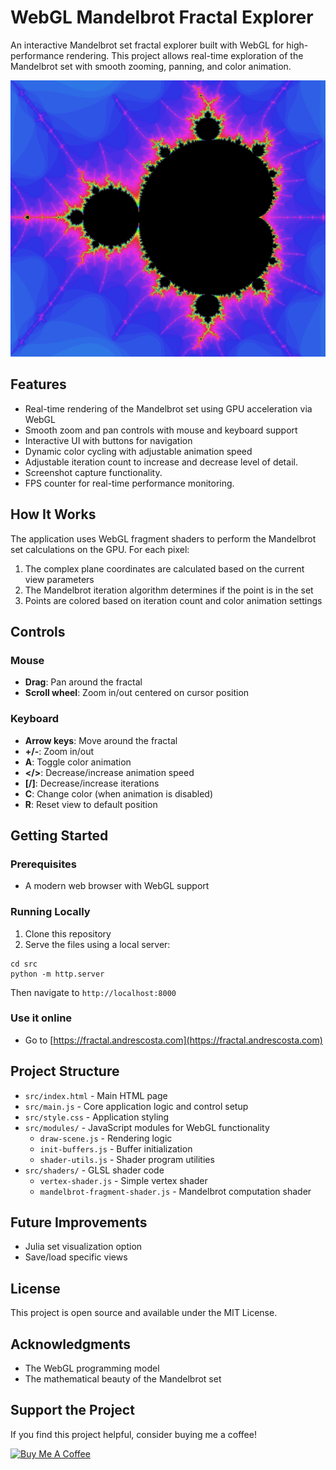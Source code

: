 # WebGL Mandelbrot Fractal Explorer

An interactive Mandelbrot set fractal explorer built with WebGL for high-performance rendering. This project allows real-time exploration of the Mandelbrot set with smooth zooming, panning, and color animation.

![Mandelbrot Fractal Explorer](screenshot.png)

## Features

- Real-time rendering of the Mandelbrot set using GPU acceleration via WebGL
- Smooth zoom and pan controls with mouse and keyboard support
- Interactive UI with buttons for navigation
- Dynamic color cycling with adjustable animation speed
- Adjustable iteration count to increase and decrease level of detail.
- Screenshot capture functionality.
- FPS counter for real-time performance monitoring.

## How It Works

The application uses WebGL fragment shaders to perform the Mandelbrot set calculations on the GPU. For each pixel:

1. The complex plane coordinates are calculated based on the current view parameters
2. The Mandelbrot iteration algorithm determines if the point is in the set
3. Points are colored based on iteration count and color animation settings

## Controls

### Mouse
- **Drag**: Pan around the fractal
- **Scroll wheel**: Zoom in/out centered on cursor position

### Keyboard
- **Arrow keys**: Move around the fractal
- **+/-**: Zoom in/out
- **A**: Toggle color animation
- **</>**: Decrease/increase animation speed
- **[/]**: Decrease/increase iterations
- **C**: Change color (when animation is disabled)
- **R**: Reset view to default position

## Getting Started

### Prerequisites
- A modern web browser with WebGL support

### Running Locally
1. Clone this repository
2. Serve the files using a local server:
```
cd src
python -m http.server
```
Then navigate to `http://localhost:8000`

### Use it online
- Go to [https://fractal.andrescosta.com](https://fractal.andrescosta.com)

## Project Structure

- `src/index.html` - Main HTML page
- `src/main.js` - Core application logic and control setup
- `src/style.css` - Application styling
- `src/modules/` - JavaScript modules for WebGL functionality
  - `draw-scene.js` - Rendering logic
  - `init-buffers.js` - Buffer initialization
  - `shader-utils.js` - Shader program utilities
- `src/shaders/` - GLSL shader code
  - `vertex-shader.js` - Simple vertex shader
  - `mandelbrot-fragment-shader.js` - Mandelbrot computation shader

## Future Improvements

- Julia set visualization option
- Save/load specific views

## License

This project is open source and available under the MIT License.

## Acknowledgments

- The WebGL programming model
- The mathematical beauty of the Mandelbrot set

## Support the Project

If you find this project helpful, consider buying me a coffee!

<a href="https://www.buymeacoffee.com/AndyCosta" target="_blank"><img src="https://cdn.buymeacoffee.com/buttons/v2/default-blue.png" alt="Buy Me A Coffee" style="height: 60px !important;width: 217px !important;"></a>